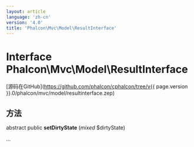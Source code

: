 ```yaml
---
layout: article
language: 'zh-cn'
version: '4.0'
title: 'Phalcon\Mvc\Model\ResultInterface'
---
```

# Interface **Phalcon\Mvc\Model\ResultInterface**

[源码在GitHub](https://github.com/phalcon/cphalcon/tree/v{{ page.version }}.0/phalcon/mvc/model/resultinterface.zep)

## 方法

abstract public **setDirtyState** (*mixed* $dirtyState)

...